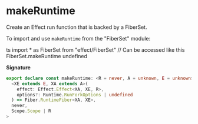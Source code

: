 # makeRuntime

Create an Effect run function that is backed by a FiberSet.

To import and use `makeRuntime` from the "FiberSet" module:

ts
import \* as FiberSet from "effect/FiberSet"
// Can be accessed like this
FiberSet.makeRuntime
undefined

**Signature**

```ts
export declare const makeRuntime: <R = never, A = unknown, E = unknown>() => Effect.Effect<
  <XE extends E, XA extends A>(
    effect: Effect.Effect<XA, XE, R>,
    options?: Runtime.RunForkOptions | undefined
  ) => Fiber.RuntimeFiber<XA, XE>,
  never,
  Scope.Scope | R
>
```
